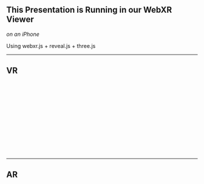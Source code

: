 <!-- .slide: data-state="xrslide" -->

## This Presentation is Running in our WebXR Viewer</h2>
<p><em>on an iPhone</em></p>
<p>Using webxr.js + reveal.js + three.js</p>

------
<!-- .slide: data-state="xrslide vrslide" style="text-align: left; top: 0px;" -->

<h2>VR</h2>
<br>
<br>
<br>
<br>
<br>
<br>
<br>
<br>
<br>
<br>
<br>

------
<!-- .slide: data-state="xrslide arslide" style="text-align: left;" -->

<h2>AR</h2>
<br>
<br>
<br>
<br>
<br>
<br>
<br>
<br>
<br>
<br>
<br>
